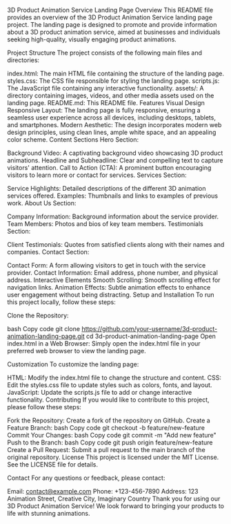  3D Product Animation Service Landing Page
Overview
This README file provides an overview of the 3D Product Animation Service landing page project. The landing page is designed to promote and provide information about a 3D product animation service, aimed at businesses and individuals seeking high-quality, visually engaging product animations.

Project Structure
The project consists of the following main files and directories:

index.html: The main HTML file containing the structure of the landing page.
styles.css: The CSS file responsible for styling the landing page.
scripts.js: The JavaScript file containing any interactive functionality.
assets/: A directory containing images, videos, and other media assets used on the landing page.
README.md: This README file.
Features
Visual Design
Responsive Layout: The landing page is fully responsive, ensuring a seamless user experience across all devices, including desktops, tablets, and smartphones.
Modern Aesthetic: The design incorporates modern web design principles, using clean lines, ample white space, and an appealing color scheme.
Content Sections
Hero Section:

Background Video: A captivating background video showcasing 3D product animations.
Headline and Subheadline: Clear and compelling text to capture visitors' attention.
Call to Action (CTA): A prominent button encouraging visitors to learn more or contact for services.
Services Section:

Service Highlights: Detailed descriptions of the different 3D animation services offered.
Examples: Thumbnails and links to examples of previous work.
About Us Section:

Company Information: Background information about the service provider.
Team Members: Photos and bios of key team members.
Testimonials Section:

Client Testimonials: Quotes from satisfied clients along with their names and companies.
Contact Section:

Contact Form: A form allowing visitors to get in touch with the service provider.
Contact Information: Email address, phone number, and physical address.
Interactive Elements
Smooth Scrolling: Smooth scrolling effect for navigation links.
Animation Effects: Subtle animation effects to enhance user engagement without being distracting.
Setup and Installation
To run this project locally, follow these steps:

Clone the Repository:

bash
Copy code
git clone https://github.com/your-username/3d-product-animation-landing-page.git
cd 3d-product-animation-landing-page
Open index.html in a Web Browser:
Simply open the index.html file in your preferred web browser to view the landing page.

Customization
To customize the landing page:

HTML: Modify the index.html file to change the structure and content.
CSS: Edit the styles.css file to update styles such as colors, fonts, and layout.
JavaScript: Update the scripts.js file to add or change interactive functionality.
Contributing
If you would like to contribute to this project, please follow these steps:

Fork the Repository: Create a fork of the repository on GitHub.
Create a Feature Branch:
bash
Copy code
git checkout -b feature/new-feature
Commit Your Changes:
bash
Copy code
git commit -m "Add new feature"
Push to the Branch:
bash
Copy code
git push origin feature/new-feature
Create a Pull Request: Submit a pull request to the main branch of the original repository.
License
This project is licensed under the MIT License. See the LICENSE file for details.

Contact
For any questions or feedback, please contact:

Email: contact@example.com
Phone: +123-456-7890
Address: 123 Animation Street, Creative City, Imaginary Country
Thank you for using our 3D Product Animation Service! We look forward to bringing your products to life with stunning animations.

